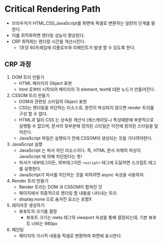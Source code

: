 # Critical Rendering Path

- 브라우저가 HTML,CSS,JavaScript를 화면에 픽셀로 변환하는 일련의 단계를 말한다.
- 이를 최적화하면 렌더링 성능이 향상된다.
- CRP 최적화는 렌더링 시간을 개선시킨다.
  - 1초당 60프레임에 리플로우와 리페인트가 발생 할 수 있도록 한다.

## CRP 과정

1. DOM 트리 만들기
   - HTML 페이지의 Object 표현
   - html 로부터 시작되어 페이지의 각 element, text에 대한 노드가 만들어진다.
2. CSSOM 트리 만들기
   - DOM과 관련된 스타일의 Object 표현
   - CSS는 렌더링을 차단하는 리소스로, 완전히 파싱되지 않으면 render 트리를 구성 할 수 없다.
   - HTML과 달리 CSS 는 상속된 계산식 (캐스캐이딩~) 특성때문에 부분적으로 실행될 수 없으며, 문서의 뒷부분에 정의된 스타일은 이전에 정의된 스타일을 덮어쓴다.
   - JavaScript 파일은 실행되기 전에 CSSOM이 생성되는 것을 기다려야한다.
3. JavaScript 실행
   - JavaScript 는 파서 차단 리소스이다. 즉, HTML 문서 자체의 파싱이 JavaScript 에 의해 차단된다는 뜻!
   - 파서가 내부태그이든, 외부태그이든 `<script>` 태그에 도달하면 스크립트 태그를 실행한다.
   - JavaScript가 파서를 차단하는 것을 피하려면 async 속성을 사용하자.
4. Render 트리 만들기
   - Render 트리는 DOM 과 CSSOM이 합쳐진 것
   - 페이지에서 최종적으로 렌더링 할 내용을 나타내는 트리
   - display:none 으로 숨겨진 요소는 포함X
5. 레이아웃 생성하기
   - 뷰포트의 크기를 결정
     - 뷰포트 크기는 meta 태그의 viewport 속성을 통해 결정되는데, 기본 뷰포트 너비는 980px
6. 페인팅
   - 페이지의 가시적 내용을 픽셀로 변환하여 화면에 표시한다.
